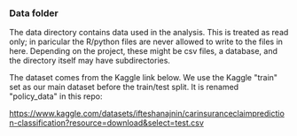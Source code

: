 ### Data folder

The data directory contains data used in the analysis. This is treated as read only; in paricular the R/python files are never allowed to write to the files in here. Depending on the project, these might be csv files, a database, and the directory itself may have subdirectories.

The dataset comes from the Kaggle link below. We use the Kaggle "train" set as our main dataset before the train/test split. It is renamed "policy_data" in this repo:

https://www.kaggle.com/datasets/ifteshanajnin/carinsuranceclaimprediction-classification?resource=download&select=test.csv
 
